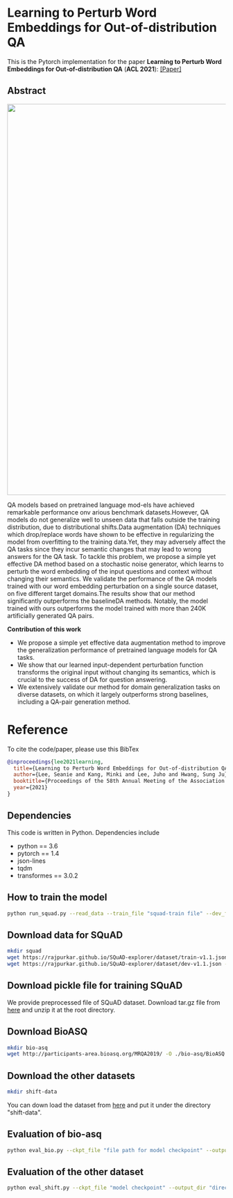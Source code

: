 # Learning to Perturb Word Embeddings for Out-of-distribution QA
This is the Pytorch implementation for the paper **Learning to Perturb Word Embeddings for Out-of-distribution QA** (**ACL 2021**): [[Paper]](https://arxiv.org/abs/2105.02692)

## Abstract
<img align="middle" width="900" src="https://github.com/seanie12/SWEP/blob/main/images/concept_fig.png">

QA models based on pretrained language mod-els have achieved remarkable performance onv arious benchmark datasets.However, QA models do not generalize well to unseen data that falls outside the training distribution, due to distributional shifts.Data augmentation (DA) techniques which drop/replace words have shown to be effective in regularizing the model from overfitting to the training data.Yet, they may adversely affect the QA tasks since they incur semantic changes that may lead to wrong answers for the QA task. To tackle this problem, we propose a simple yet effective DA method based on a stochastic noise generator, which learns to perturb the word embedding of the input questions and context without changing their semantics. We validate the performance of the QA models trained with our word embedding perturbation on a single source dataset, on five different target domains.The results show that our method significantly outperforms the baselineDA methods. Notably, the model trained with ours outperforms the model trained with more than 240K artificially generated QA pairs.

__Contribution of this work__
- We propose a simple yet effective data augmentation method to improve the generalization performance of pretrained language models for QA tasks.
- We show that our learned input-dependent perturbation function transforms the original input without changing its semantics, which is
crucial to the success of DA for question answering.
- We extensively validate our method for domain generalization tasks on diverse datasets,
on which it largely outperforms strong baselines, including a QA-pair generation method.



# Reference
To cite the code/paper, please use this BibTex
```bibtex
@inproceedings{lee2021learning,
  title={Learning to Perturb Word Embeddings for Out-of-distribution QA},
  author={Lee, Seanie and Kang, Minki and Lee, Juho and Hwang, Sung Ju},
  booktitle={Proceedings of the 58th Annual Meeting of the Association for Computational Linguistics},
  year={2021}
}
```


## Dependencies
This code is written in Python. Dependencies include
* python == 3.6
* pytorch == 1.4
* json-lines
* tqdm
* transformes == 3.0.2


## How to train the model
```bash
python run_squad.py --read_data --train_file "squad-train file" --dev_file "dev-squad file" --model_dir "directory for model checkpoint"
```

## Download data for SQuAD
```bash
mkdir squad
wget https://rajpurkar.github.io/SQuAD-explorer/dataset/train-v1.1.json -O ./squad/train-v1.1.json
wget https://rajpurkar.github.io/SQuAD-explorer/dataset/dev-v1.1.json -O ./squad/dev-v1.1.json
```

## Download pickle file for training SQuAD
We provide preprocessed file of SQuAD dataset. Download tar.gz file from [here](https://drive.google.com/file/d/1cn52AG6mVviWt-zRXO8QyXXyex3rbCUi/view?usp=sharing) and unzip it at the root directory.

## Download BioASQ
```bash
mkdir bio-asq
wget http://participants-area.bioasq.org/MRQA2019/ -O ./bio-asq/BioASQ.jsonl.gz
```


## Download the other datasets
```bash
mkdir shift-data
```
You can down load the dataset from [here](https://modestyachts.github.io/squadshifts-website/)
and put it under the directory "shift-data".

## Evaluation of bio-asq
```bash
python eval_bio.py --ckpt_file "file path for model checkpoint" --output_dir "directory for evaluation result"
```

## Evaluation of the other dataset

```bash
python eval_shift.py --ckpt_file "model checkpoint" --output_dir "directory for evaluation result"
```
